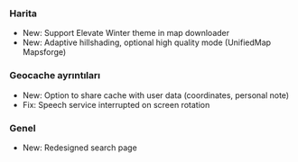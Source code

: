 ### Harita
- New: Support Elevate Winter theme in map downloader
- New: Adaptive hillshading, optional high quality mode (UnifiedMap Mapsforge)

### Geocache ayrıntıları
- New: Option to share cache with user data (coordinates, personal note)
- Fix: Speech service interrupted on screen rotation

### Genel
- New: Redesigned search page
